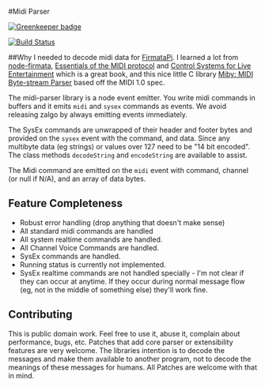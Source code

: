 #Midi Parser

[![Greenkeeper badge](https://badges.greenkeeper.io/reconbot/midi-parser.svg)](https://greenkeeper.io/)

[![Build Status](https://travis-ci.org/reconbot/midi-parser.png?branch=master)](https://travis-ci.org/reconbot/midi-parser)

##Why
I needed to decode midi data for [FirmataPi](https://github.com/reconbot/firmata-pi). I learned a lot from [node-firmata](https://github.com/jgautier/firmata), [Essentials of the MIDI protocol](https://ccrma.stanford.edu/~craig/articles/linuxmidi/misc/essenmidi.html) and [Control Systems for Live Entertainment](http://www.amazon.com/Control-Systems-Live-Entertainment-Huntington/dp/0240809378) which is a great book, and this nice little C library [Miby: MIDI Byte-stream Parser](https://code.google.com/p/miby/) based off the MIDI 1.0 spec.

The midi-parser library is a node event emitter. You write midi commands in buffers and it emits `midi` and `sysex` commands as events. We avoid releasing zalgo by always emitting events immediately.

The SysEx commands are unwrapped of their header and footer bytes and provided on the `sysex` event with the command, and data. Since any multibyte data (eg strings) or values over 127 need to be "14 bit encoded". The class methods `decodeString` and `encodeString` are available to assist.

The Midi command are emitted on the `midi` event with command, channel (or null if N/A), and an array of data bytes.

## Feature Completeness
 - Robust error handling (drop anything that doesn't make sense)
 - All standard midi commands are handled
 - All system realtime commands are handled.
 - All Channel Voice Commands are handled.
 - SysEx commands are handled.
 - Running status is currently not implemented.
 - SysEx realtime commands are not handled specially - I'm not clear if they can occur at anytime. If they occur during normal message flow (eg, not in the middle of something else) they'll work fine.

## Contributing
This is public domain work. Feel free to use it, abuse it, complain about performance, bugs, etc. Patches that add core parser or extensibility features are very welcome. The libraries intention is to decode the messages and make them available to another program, not to decode the meanings of these messages for humans. All Patches are welcome with that in mind.
